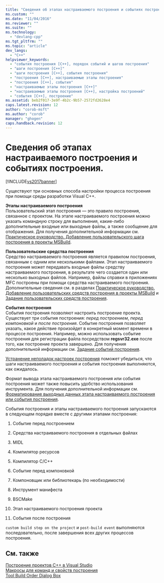 ```yaml
---
title: "Сведения об этапах настраиваемого построения и событиях построения. | Microsoft Docs"
ms.custom: ""
ms.date: "11/04/2016"
ms.reviewer: ""
ms.suite: ""
ms.technology: 
  - "devlang-cpp"
ms.tgt_pltfrm: ""
ms.topic: "article"
dev_langs: 
  - "C++"
helpviewer_keywords: 
  - "события построения [C++], порядок событий и шагов построения"
  - "шаги построения [C++]"
  - "шаги построения [C++], события построения"
  - "построения [C++], настраиваемые этапы построения"
  - "построения [C++], события"
  - "настраиваемые этапы построения [C++]"
  - "настраиваемые этапы построения [C++], настройка построений"
  - "события [C++], построение"
ms.assetid: beb2f017-3e9f-4b2c-9b57-2572fd2628e4
caps.latest.revision: 12
author: "corob-msft"
ms.author: "corob"
manager: "ghogen"
caps.handback.revision: 12
---
```

# Сведения об этапах настраиваемого построения и событиях построения.
[!INCLUDE[vs2017banner](../assembler/inline/includes/vs2017banner.md)]

Существуют три основных способа настройки процесса построения при помощи среды разработки Visual C\+\+.  
  
 **Этапы настраиваемого построения**  
 Пользовательский этап построения — это правило построения, связанное с проектом.  На этапе настраиваемого построения можно указать командную строку для выполнения, какие\-либо дополнительные входные или выходные файлы, а также сообщение для отображения.  Для получения дополнительной информации см. [Практическое руководство. Добавление пользовательского шага построения в проекты MSBuild](../Topic/How%20to:%20Add%20a%20Custom%20Build%20Step%20to%20MSBuild%20Projects.md).  
  
 **Пользовательские средства построения**  
 Средство настраиваемого построения является правилом построения, связанным с одним или несколькими файлами.  Этап настраиваемого построения может передавать входные файлы средству настраиваемого построения, в результате чего создается один или несколько выходных файлов.  Например, файлы справки в приложениях MFC построены при помощи средства настраиваемого построения.  Дополнительные сведения см. в разделах [Практическое руководство. Добавление пользовательских средств построения в проекты MSBuild](../build/how-to-add-custom-build-tools-to-msbuild-projects.md) и [Задание пользовательских средств построения](../ide/specifying-custom-build-tools.md).  
  
 **События построения**  
 События построения позволяют настроить построение проекта.  Существует три события построения: *перед построением*, *перед компоновкой* и *после построения*.  Событие построения позволяет указать, какое действие произойдет в конкретный момент времени в процессе построения.  Например, можно использовать событие построения для регистрации файла посредством **regsvr32.exe** после того, как построение проекта завершено.  Для получения дополнительной информации см. [Задание событий построения](../ide/specifying-build-events.md).  
  
 [Устранение неполадок настроек построения](../ide/troubleshooting-build-customizations.md) поможет убедиться, что шаги настраиваемого построения и события построения выполняются, как ожидалось.  
  
 Формат вывода этапа настраиваемого построения или события построения может также повысить удобство использования инструмента.  Для получения дополнительной информации см. [Форматирование выходных данных этапа настраиваемого построения или события построения](../ide/formatting-the-output-of-a-custom-build-step-or-build-event.md).  
  
 События построения и этапы настраиваемого построения запускаются в следующем порядке вместе с другими этапами построения:  
  
1.  Событие перед построением  
  
2.  Средства настраиваемого построения в отдельных файлах  
  
3.  MIDL  
  
4.  Компилятор ресурсов  
  
5.  Компилятор C\/C\+\+  
  
6.  Событие перед компоновкой  
  
7.  Компоновщик или библиотекарь \(по необходимости\)  
  
8.  Инструмент манифеста  
  
9. BSCMake  
  
10. Этап настраиваемого построения проекта  
  
11. События после построения  
  
 `custom build step on the project` и `post-build event` выполняются последовательно, после завершения всех других процессов построения.  
  
## См. также  
 [Построение проектов C\+\+ в Visual Studio](../ide/building-cpp-projects-in-visual-studio.md)   
 [Макросы для команд и свойств построения](../ide/common-macros-for-build-commands-and-properties.md)   
 [Tool Build Order Dialog Box](http://msdn.microsoft.com/ru-ru/6204c5b1-7ce9-4948-9ff6-0268642ee14c)